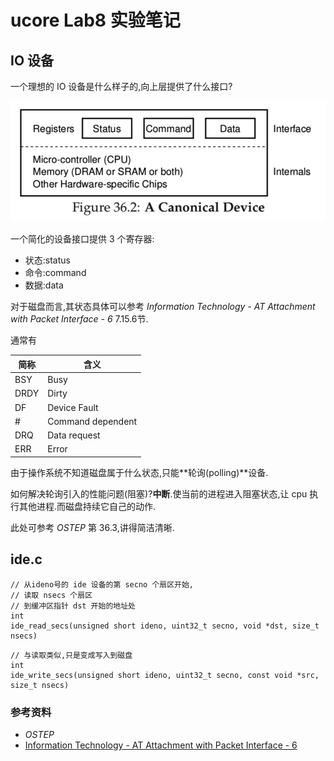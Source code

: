 # ucore Lab8 实验笔记

## IO 设备

一个理想的 IO 设备是什么样子的,向上层提供了什么接口?

![](/images/Canonical&#32;Device.png)

一个简化的设备接口提供 3 个寄存器:

- 状态:status
- 命令:command
- 数据:data


对于磁盘而言,其状态具体可以参考 *Information Technology -
AT Attachment
with Packet Interface - 6* 7.15.6节.

通常有

简称 |   含义
---|---
BSY | Busy
DRDY | Dirty
DF | Device Fault
\#  | Command dependent
DRQ | Data request
ERR | Error

由于操作系统不知道磁盘属于什么状态,只能**轮询(polling)**设备.

如何解决轮询引入的性能问题(阻塞)?**中断**.使当前的进程进入阻塞状态,让 cpu 执行其他进程.而磁盘持续它自己的动作.

此处可参考 *OSTEP* 第 36.3,讲得简洁清晰.

## ide.c


```
// 从ideno号的 ide 设备的第 secno 个扇区开始,
// 读取 nsecs 个扇区
// 到缓冲区指针 dst 开始的地址处
int
ide_read_secs(unsigned short ideno, uint32_t secno, void *dst, size_t nsecs)
```

```
// 与读取类似,只是变成写入到磁盘
int
ide_write_secs(unsigned short ideno, uint32_t secno, const void *src, size_t nsecs)
```

### 参考资料

- *OSTEP*
- [Information Technology -
AT Attachment
with Packet Interface - 6](https://pdos.csail.mit.edu/6.828/2018/readings/hardware/ATA-d1410r3a.pdf)